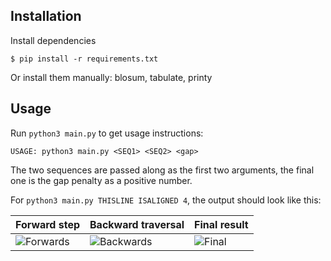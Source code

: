 ## Installation

Install dependencies

``` .sh-session
$ pip install -r requirements.txt
```

Or install them manually: blosum, tabulate, printy

## Usage

Run `python3 main.py` to get usage instructions:

```
USAGE: python3 main.py <SEQ1> <SEQ2> <gap>
```

The two sequences are passed along as the first two arguments, the final one is the gap penalty as a positive number.

For `python3 main.py THISLINE ISALIGNED 4`, the output should look like this:

| Forward step | Backward traversal | Final result |
| --- | --- | --- |
| ![Forwards](https://github.com/AndrewRadev/bioinformatics-experiments/assets/124255/02db6d06-cd05-4d1e-80b9-108b4cbd48c2) | ![Backwards](https://github.com/AndrewRadev/bioinformatics-experiments/assets/124255/ac0e4c9a-cf4e-45f0-8c03-4f7e4b5a916a) | ![Final](https://github.com/AndrewRadev/bioinformatics-experiments/assets/124255/a03e4e7d-4ff3-4ef5-bc41-0c22d01b09d9) |
